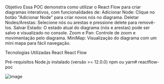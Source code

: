 Objetivo
Essa POC demonstra como utilizar o React Flow para criar diagramas interativos, com funcionalidades de:
Adicionar Node: Clique no botão "Adicionar Node" para criar novos nós no diagrama.
Deletar Nodes/Arestas: Selecione nós ou arestas e pressione delete para removê-los.
Salvar Estado: O estado atual do diagrama (nós e arestas) pode ser salvo e visualizado no console.
Zoom e Pan: Controle de zoom e movimentação pelo diagrama.
MiniMap: Visualização do diagrama com um mini mapa para fácil navegação.

Tecnologias Utilizadas
React
React Flow

Pré-requisitos
Node.js instalado (versão >= 12.0.0)
npm ou yarn# reactflow-poc

![image](https://github.com/user-attachments/assets/76d19376-c4cc-451c-95fe-46f912b5584c)

